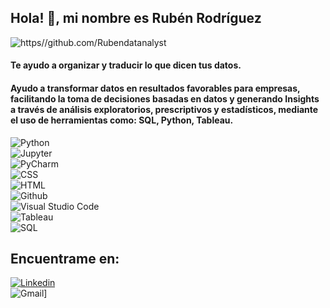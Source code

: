 ## Hola! 👋, mi nombre es Rubén Rodríguez

<!--
**Rubendatanalyst/Rubendatanalyst** is a ✨ _special_ ✨ repository because its `README.md` (this file) appears on your GitHub profile.-->

![https//github.com/Rubendatanalyst](https://media.licdn.com/dms/image/v2/D4E16AQGsS6l6Za78UQ/profile-displaybackgroundimage-shrink_350_1400/profile-displaybackgroundimage-shrink_350_1400/0/1726533098910?e=1735171200&v=beta&t=FBpSanv9wEhyWVuXWJAYboa47n9d4khptUEttblhfH0)

#### Te ayudo a organizar y traducir lo que dicen tus datos.

#### Ayudo a transformar datos en resultados favorables para empresas, facilitando la toma de decisiones basadas en datos y generando Insights a través de análisis exploratorios, prescriptivos y estadísticos, mediante el uso de herramientas como: SQL, Python, Tableau.

 
![Python](https://img.shields.io/badge/Python-101010?style=for-the-badge&logo=python&logoColor=white&labelColor=3776AB)</br>
![Jupyter](https://img.shields.io/badge/Jupyter-101010?style=for-the-badge&logo=jupyter&logoColor=white&labelColor=F37626)</br>
![PyCharm](https://img.shields.io/badge/Pycharm-101010?style=for-the-badge&logo=pycharm&logoColor=white&labelColor=81DA23)</br>
![CSS](https://img.shields.io/badge/CSS-101010?style=for-the-badge&logo=css3&logoColor=white&labelColor=005DFF)</br>
![HTML](https://img.shields.io/badge/HTML-101010?style=for-the-badge&logo=html5&logoColor=white&labelColor=E34F26)</br>
![Github](https://img.shields.io/badge/Github-181717?style=for-the-badge&logo=github&logoColor=white&labelColor=101010)</br>
![Visual Studio Code](https://img.shields.io/badge/VSCode-002F92?style=for-the-badge&logo=vscode&logoColor=white&labelColor=101010)</br>
![Tableau](https://img.shields.io/badge/Tableau-101010?style=for-the-badge&logo=tableaum&logoColor=white&labelColor=E97627)</br>
![SQL](https://img.shields.io/badge/SQL-101010?style=for-the-badge&logo=sqlum&logoColor=white&labelColor=4479A1)</br>

  ## Encuentrame en:
[![Linkedin](https://img.shields.io/badge/Linkedin-Ruben_Rodriguez-101010?style=for-the-badge&logo=linkedin&logoColor=white&labelColor=0A66C2)](www.linkedin.com/in/ruben-rodriguez-leal)</br>
![Gmail](https://img.shields.io/badge/Gmail-va.rubendrl@gmail.com-101010?style=for-the-badge&logo=gmail&logoColor=white&labelColor=921800)]</br>



